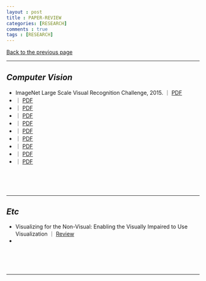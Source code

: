 ```yaml
---
layout : post
title : PAPER-REVIEW
categories: [RESEARCH]
comments : true
tags : [RESEARCH]
---
```

[Back to the previous page](https://userdyk-github.github.io/Research.html) <br>

<hr class="division1">

## _Computer Vision_

- <span class='jb-medium'>ImageNet Large Scale Visual Recognition Challenge, 2015. ｜ <a href='https://arxiv.org/abs/1409.0575'  target="_blank">PDF</a> </span>
- <span class='jb-medium'> ｜ <a href='' target="_blank">PDF</a></span>
- <span class='jb-medium'> ｜ <a href='' target="_blank">PDF</a></span>
- <span class='jb-medium'> ｜ <a href='' target="_blank">PDF</a></span>
- <span class='jb-medium'> ｜ <a href='' target="_blank">PDF</a></span>
- <span class='jb-medium'> ｜ <a href='' target="_blank">PDF</a></span>
- <span class='jb-medium'> ｜ <a href='' target="_blank">PDF</a></span>
- <span class='jb-medium'> ｜ <a href='' target="_blank">PDF</a></span>
- <span class='jb-medium'> ｜ <a href='' target="_blank">PDF</a></span>
- <span class='jb-medium'> ｜ <a href='' target="_blank">PDF</a></span>





<br><br><br>

---

## _Etc_

- <span class='jb-medium'>Visualizing for the Non-Visual: Enabling the Visually Impaired to Use Visualization ｜ [Review](https://userdyk-github.github.io/research/PAPER-REVIEW-0001.html)</span>
- <span class='jb-medium'></span>



<br><br><br>
<hr class="division1">
